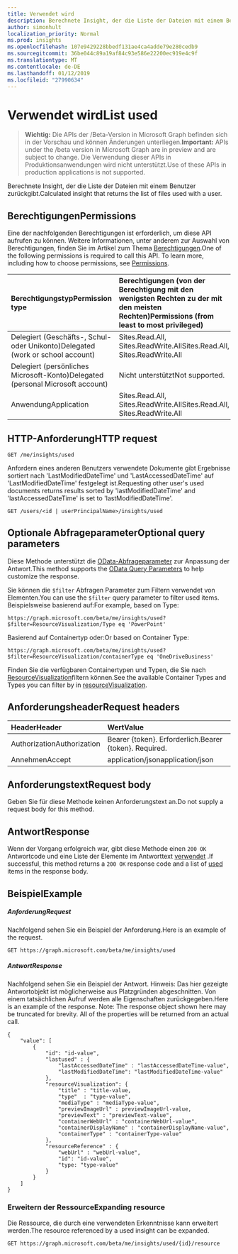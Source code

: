 ```yaml
---
title: Verwendet wird
description: Berechnete Insight, der die Liste der Dateien mit einem Benutzer zurückgibt.
author: simonhult
localization_priority: Normal
ms.prod: insights
ms.openlocfilehash: 107e9429228bbedf131ae4ca4adde79e280cedb9
ms.sourcegitcommit: 36be044c89a19af84c93e586e22200ec919e4c9f
ms.translationtype: MT
ms.contentlocale: de-DE
ms.lasthandoff: 01/12/2019
ms.locfileid: "27990634"
---
```

# <a name="list-used"></a><span data-ttu-id="e7aea-103">Verwendet wird</span><span class="sxs-lookup"><span data-stu-id="e7aea-103">List used</span></span>

> <span data-ttu-id="e7aea-104">**Wichtig:** Die APIs der /Beta-Version in Microsoft Graph befinden sich in der Vorschau und können Änderungen unterliegen.</span><span class="sxs-lookup"><span data-stu-id="e7aea-104">**Important:** APIs under the /beta version in Microsoft Graph are in preview and are subject to change.</span></span> <span data-ttu-id="e7aea-105">Die Verwendung dieser APIs in Produktionsanwendungen wird nicht unterstützt.</span><span class="sxs-lookup"><span data-stu-id="e7aea-105">Use of these APIs in production applications is not supported.</span></span>

<span data-ttu-id="e7aea-106">Berechnete Insight, der die Liste der Dateien mit einem Benutzer zurückgibt.</span><span class="sxs-lookup"><span data-stu-id="e7aea-106">Calculated insight that returns the list of files used with a user.</span></span>

## <a name="permissions"></a><span data-ttu-id="e7aea-107">Berechtigungen</span><span class="sxs-lookup"><span data-stu-id="e7aea-107">Permissions</span></span>
<span data-ttu-id="e7aea-p102">Eine der nachfolgenden Berechtigungen ist erforderlich, um diese API aufrufen zu können. Weitere Informationen, unter anderem zur Auswahl von Berechtigungen, finden Sie im Artikel zum Thema [Berechtigungen](/graph/permissions-reference).</span><span class="sxs-lookup"><span data-stu-id="e7aea-p102">One of the following permissions is required to call this API. To learn more, including how to choose permissions, see [Permissions](/graph/permissions-reference).</span></span>

|<span data-ttu-id="e7aea-110">Berechtigungstyp</span><span class="sxs-lookup"><span data-stu-id="e7aea-110">Permission type</span></span>      | <span data-ttu-id="e7aea-111">Berechtigungen (von der Berechtigung mit den wenigsten Rechten zu der mit den meisten Rechten)</span><span class="sxs-lookup"><span data-stu-id="e7aea-111">Permissions (from least to most privileged)</span></span>              |
|:--------------------|:---------------------------------------------------------|
|<span data-ttu-id="e7aea-112">Delegiert (Geschäfts-, Schul- oder Unikonto)</span><span class="sxs-lookup"><span data-stu-id="e7aea-112">Delegated (work or school account)</span></span> | <span data-ttu-id="e7aea-113">Sites.Read.All, Sites.ReadWrite.All</span><span class="sxs-lookup"><span data-stu-id="e7aea-113">Sites.Read.All, Sites.ReadWrite.All</span></span>    |
|<span data-ttu-id="e7aea-114">Delegiert (persönliches Microsoft-Konto)</span><span class="sxs-lookup"><span data-stu-id="e7aea-114">Delegated (personal Microsoft account)</span></span> | <span data-ttu-id="e7aea-115">Nicht unterstützt</span><span class="sxs-lookup"><span data-stu-id="e7aea-115">Not supported.</span></span>    |
|<span data-ttu-id="e7aea-116">Anwendung</span><span class="sxs-lookup"><span data-stu-id="e7aea-116">Application</span></span> | <span data-ttu-id="e7aea-117">Sites.Read.All, Sites.ReadWrite.All</span><span class="sxs-lookup"><span data-stu-id="e7aea-117">Sites.Read.All, Sites.ReadWrite.All</span></span> |

## <a name="http-request"></a><span data-ttu-id="e7aea-118">HTTP-Anforderung</span><span class="sxs-lookup"><span data-stu-id="e7aea-118">HTTP request</span></span>
```http
GET /me/insights/used
```
<span data-ttu-id="e7aea-119">Anfordern eines anderen Benutzers verwendete Dokumente gibt Ergebnisse sortiert nach 'LastModifiedDateTime' und 'LastAccessedDateTime' auf 'LastModifiedDateTime' festgelegt ist.</span><span class="sxs-lookup"><span data-stu-id="e7aea-119">Requesting other user's used documents returns results sorted by 'lastModifiedDateTime' and 'lastAccessedDateTime' is set to 'lastModifiedDateTime'.</span></span>
```http
GET /users/<id | userPrincipalName>/insights/used
```

## <a name="optional-query-parameters"></a><span data-ttu-id="e7aea-120">Optionale Abfrageparameter</span><span class="sxs-lookup"><span data-stu-id="e7aea-120">Optional query parameters</span></span>
<span data-ttu-id="e7aea-121">Diese Methode unterstützt die [OData-Abfrageparameter](https://developer.microsoft.com/graph/docs/concepts/query_parameters) zur Anpassung der Antwort.</span><span class="sxs-lookup"><span data-stu-id="e7aea-121">This method supports the [OData Query Parameters](https://developer.microsoft.com/graph/docs/concepts/query_parameters) to help customize the response.</span></span>

<span data-ttu-id="e7aea-122">Sie können die `$filter` Abfragen Parameter zum Filtern verwendet von Elementen.</span><span class="sxs-lookup"><span data-stu-id="e7aea-122">You can use the `$filter` query parameter to filter used items.</span></span> <span data-ttu-id="e7aea-123">Beispielsweise basierend auf:</span><span class="sxs-lookup"><span data-stu-id="e7aea-123">For example, based on Type:</span></span>

`https://graph.microsoft.com/beta/me/insights/used?$filter=ResourceVisualization/Type eq 'PowerPoint'`

<span data-ttu-id="e7aea-124">Basierend auf Containertyp oder:</span><span class="sxs-lookup"><span data-stu-id="e7aea-124">Or based on Container Type:</span></span>

`https://graph.microsoft.com/beta/me/insights/used?$filter=ResourceVisualization/containerType eq 'OneDriveBusiness'`

<span data-ttu-id="e7aea-125">Finden Sie die verfügbaren Containertypen und Typen, die Sie nach [ResourceVisualization](../resources/insights-resourcevisualization.md)filtern können.</span><span class="sxs-lookup"><span data-stu-id="e7aea-125">See the available Container Types and Types you can filter by in [resourceVisualization](../resources/insights-resourcevisualization.md).</span></span>


## <a name="request-headers"></a><span data-ttu-id="e7aea-126">Anforderungsheader</span><span class="sxs-lookup"><span data-stu-id="e7aea-126">Request headers</span></span>
| <span data-ttu-id="e7aea-127">Header</span><span class="sxs-lookup"><span data-stu-id="e7aea-127">Header</span></span>       |  <span data-ttu-id="e7aea-128">Wert</span><span class="sxs-lookup"><span data-stu-id="e7aea-128">Value</span></span>|
|:-------------|:------|
| <span data-ttu-id="e7aea-129">Authorization</span><span class="sxs-lookup"><span data-stu-id="e7aea-129">Authorization</span></span>  | <span data-ttu-id="e7aea-p104">Bearer {token}. Erforderlich.</span><span class="sxs-lookup"><span data-stu-id="e7aea-p104">Bearer {token}. Required.</span></span>|
| <span data-ttu-id="e7aea-132">Annehmen</span><span class="sxs-lookup"><span data-stu-id="e7aea-132">Accept</span></span>  | <span data-ttu-id="e7aea-133">application/json</span><span class="sxs-lookup"><span data-stu-id="e7aea-133">application/json</span></span>|

## <a name="request-body"></a><span data-ttu-id="e7aea-134">Anforderungstext</span><span class="sxs-lookup"><span data-stu-id="e7aea-134">Request body</span></span>
<span data-ttu-id="e7aea-135">Geben Sie für diese Methode keinen Anforderungstext an.</span><span class="sxs-lookup"><span data-stu-id="e7aea-135">Do not supply a request body for this method.</span></span>

## <a name="response"></a><span data-ttu-id="e7aea-136">Antwort</span><span class="sxs-lookup"><span data-stu-id="e7aea-136">Response</span></span>

<span data-ttu-id="e7aea-137">Wenn der Vorgang erfolgreich war, gibt diese Methode einen `200 OK` Antwortcode und eine Liste der Elemente im Antworttext [verwendet](../resources/insights-used.md) .</span><span class="sxs-lookup"><span data-stu-id="e7aea-137">If successful, this method returns a `200 OK` response code and a list of [used](../resources/insights-used.md) items in the response body.</span></span>
## <a name="example"></a><span data-ttu-id="e7aea-138">Beispiel</span><span class="sxs-lookup"><span data-stu-id="e7aea-138">Example</span></span>

##### <a name="request"></a><span data-ttu-id="e7aea-139">Anforderung</span><span class="sxs-lookup"><span data-stu-id="e7aea-139">Request</span></span>

<span data-ttu-id="e7aea-140">Nachfolgend sehen Sie ein Beispiel der Anforderung.</span><span class="sxs-lookup"><span data-stu-id="e7aea-140">Here is an example of the request.</span></span>
```http
GET https://graph.microsoft.com/beta/me/insights/used
```

##### <a name="response"></a><span data-ttu-id="e7aea-141">Antwort</span><span class="sxs-lookup"><span data-stu-id="e7aea-141">Response</span></span>

<span data-ttu-id="e7aea-p105">Nachfolgend sehen Sie ein Beispiel der Antwort. Hinweis: Das hier gezeigte Antwortobjekt ist möglicherweise aus Platzgründen abgeschnitten. Von einem tatsächlichen Aufruf werden alle Eigenschaften zurückgegeben.</span><span class="sxs-lookup"><span data-stu-id="e7aea-p105">Here is an example of the response. Note: The response object shown here may be truncated for brevity. All of the properties will be returned from an actual call.</span></span> 
```http
{
    "value": [
        {   
            "id": "id-value",
            "lastused" : { 
                "lastAccessedDateTime" : "lastAccessedDateTime-value", 
                "lastModifiedDateTime": "lastModifiedDateTime-value" 
            },
            "resourceVisualization": { 
                "title" : "title-value, 
                "type"  : "type-value",
                "mediaType" : "mediaType-value",
                "previewImageUrl" : previewImageUrl-value, 
                "previewText" : "previewText-value", 
                "containerWebUrl" : "containerWebUrl-value", 
                "containerDisplayName" : "containerDisplayName-value", 
                "containerType" : "containerType-value" 
            }, 
            "resourceReference" : { 
                "webUrl" : "webUrl-value", 
                "id": "id-value", 
                "type: "type-value" 
            }
        }
    ]
}
```

### <a name="expanding-resource"></a><span data-ttu-id="e7aea-145">Erweitern der Ressource</span><span class="sxs-lookup"><span data-stu-id="e7aea-145">Expanding resource</span></span>
<span data-ttu-id="e7aea-146">Die Ressource, die durch eine verwendeten Erkenntnisse kann erweitert werden.</span><span class="sxs-lookup"><span data-stu-id="e7aea-146">The resource referenced by a used insight can be expanded.</span></span>
```http
GET https://graph.microsoft.com/beta/me/insights/used/{id}/resource
```
